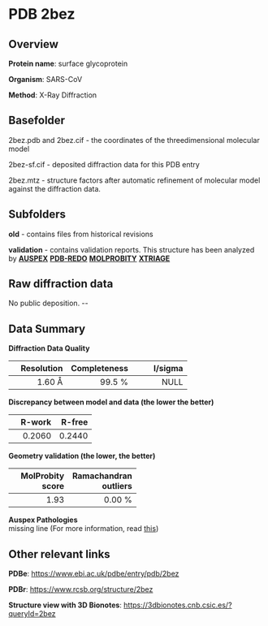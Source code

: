 # PDB 2bez

## Overview

**Protein name**: surface glycoprotein

**Organism**: SARS-CoV

**Method**: X-Ray Diffraction

## Basefolder

2bez.pdb and 2bez.cif - the coordinates of the threedimensional molecular model

2bez-sf.cif - deposited diffraction data for this PDB entry

2bez.mtz - structure factors after automatic refinement of molecular model against the diffraction data.

## Subfolders



**old** - contains files from historical revisions

**validation** - contains validation reports. This structure has been analyzed by [**AUSPEX**](https://github.com/thorn-lab/coronavirus_structural_task_force/tree/master/pdb/surface_glycoprotein/SARS-CoV/2bez/validation/auspex) [**PDB-REDO**](https://github.com/thorn-lab/coronavirus_structural_task_force/tree/master/pdb/surface_glycoprotein/SARS-CoV/2bez/validation/pdb-redo) [**MOLPROBITY**](https://github.com/thorn-lab/coronavirus_structural_task_force/tree/master/pdb/surface_glycoprotein/SARS-CoV/2bez/validation/molprobity) [**XTRIAGE**](https://github.com/thorn-lab/coronavirus_structural_task_force/blob/master/pdb/surface_glycoprotein/SARS-CoV/2bez/validation/Xtriage_output.log) 

## Raw diffraction data

No public deposition. --<br> 

## Data Summary
**Diffraction Data Quality**

|   | Resolution | Completeness| I/sigma |
|---|-------------:|----------------:|--------------:|
|   |1.60 Å|99.5  %|<img width=50/>NULL |

**Discrepancy between model and data (the lower the better)**

|   | **R-work**| **R-free**   
|---|-------------:|----------------:|           
||  0.2060|  0.2440|

**Geometry validation (the lower, the better)**

|   |**MolProbity<br>score**| **Ramachandran<br>outliers** 
|---|-------------:|----------------:|
||  1.93|  0.00 %|

**Auspex Pathologies**<br> missing line (For more information, read [this](https://github.com/thorn-lab/coronavirus_structural_task_force/blob/master/pdb/surface_glycoprotein/SARS-CoV/2bez/validation/auspex/2bez_auspex_comments.txt))

 



## Other relevant links 
**PDBe**:  https://www.ebi.ac.uk/pdbe/entry/pdb/2bez
 
**PDBr**: https://www.rcsb.org/structure/2bez 

**Structure view with 3D Bionotes**: https://3dbionotes.cnb.csic.es/?queryId=2bez

